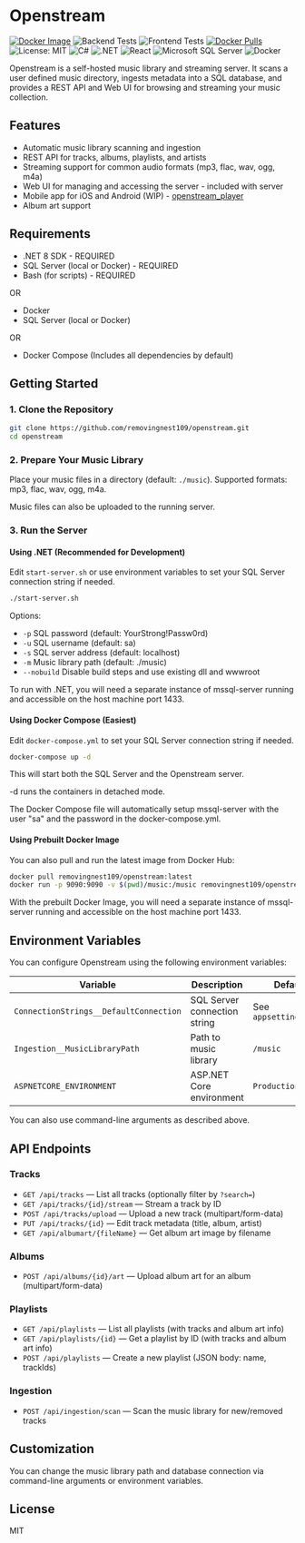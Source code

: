 # Openstream

[![Docker Image](https://github.com/removingnest109/openstream/actions/workflows/docker-image.yml/badge.svg)](https://hub.docker.com/r/removingnest109/openstream)
![Backend Tests](https://github.com/removingnest109/openstream/actions/workflows/backend-tests.yml/badge.svg)
![Frontend Tests](https://github.com/removingnest109/openstream/actions/workflows/frontend-tests.yml/badge.svg)
[![Docker Pulls](https://img.shields.io/docker/pulls/removingnest109/openstream)](https://hub.docker.com/r/removingnest109/openstream)
![License: MIT](https://img.shields.io/badge/License-MIT-yellow.svg)
![C#](https://custom-icon-badges.demolab.com/badge/C%23-%23239120.svg?logo=cshrp&logoColor=white)
![.NET](https://img.shields.io/badge/.NET-512BD4?logo=dotnet&logoColor=fff)
![React](https://img.shields.io/badge/React-%2320232a.svg?logo=react&logoColor=%2361DAFB)
![Microsoft SQL Server](https://custom-icon-badges.demolab.com/badge/Microsoft%20SQL%20Server-CC2927?logo=mssqlserver-white&logoColor=white)
![Docker](https://img.shields.io/badge/Docker-2496ED?logo=docker&logoColor=fff)

Openstream is a self-hosted music library and streaming server. It scans a user defined music directory, ingests metadata into a SQL database, and provides a REST API and Web UI for browsing and streaming your music collection.

## Features

- Automatic music library scanning and ingestion
- REST API for tracks, albums, playlists, and artists
- Streaming support for common audio formats (mp3, flac, wav, ogg, m4a)
- Web UI for managing and accessing the server - included with server
- Mobile app for iOS and Android (WIP) - [openstream_player](https://github.com/removingnest109/openstream_player)
- Album art support

## Requirements

- .NET 8 SDK - REQUIRED
- SQL Server (local or Docker) - REQUIRED
- Bash (for scripts) - REQUIRED

OR

- Docker
- SQL Server (local or Docker)

OR

- Docker Compose (Includes all dependencies by default)

## Getting Started

### 1. Clone the Repository

```bash
git clone https://github.com/removingnest109/openstream.git
cd openstream
```

### 2. Prepare Your Music Library

Place your music files in a directory (default: `./music`). Supported formats: mp3, flac, wav, ogg, m4a.

Music files can also be uploaded to the running server.

### 3. Run the Server

#### Using .NET (Recommended for Development)

Edit `start-server.sh` or use environment variables to set your SQL Server connection string if needed.

```bash
./start-server.sh
```

Options:

- `-p` SQL password (default: YourStrong!Passw0rd)
- `-u` SQL username (default: sa)
- `-s` SQL server address (default: localhost)
- `-m` Music library path (default: ./music)
- `--nobuild` Disable build steps and use existing dll and wwwroot

To run with .NET, you will need a separate instance of mssql-server running and accessible on the host machine port 1433.

#### Using Docker Compose (Easiest)

Edit `docker-compose.yml` to set your SQL Server connection string if needed.

```bash
docker-compose up -d
```

This will start both the SQL Server and the Openstream server.

-d runs the containers in detached mode.

The Docker Compose file will automatically setup mssql-server with the user "sa" and the password in the docker-compose.yml.

#### Using Prebuilt Docker Image

You can also pull and run the latest image from Docker Hub:

```bash
docker pull removingnest109/openstream:latest
docker run -p 9090:9090 -v $(pwd)/music:/music removingnest109/openstream:latest
```

With the prebuilt Docker Image, you will need a separate instance of mssql-server running and accessible on the host machine port 1433.

## Environment Variables

You can configure Openstream using the following environment variables:

| Variable                | Description                        | Default                        |
|-------------------------|------------------------------------|---------------------------------|
| `ConnectionStrings__DefaultConnection` | SQL Server connection string         | See `appsettings.json`          |
| `Ingestion__MusicLibraryPath`          | Path to music library                | `/music`                       |
| `ASPNETCORE_ENVIRONMENT`               | ASP.NET Core environment             | `Production`                   |

You can also use command-line arguments as described above.

## API Endpoints

### Tracks

- `GET /api/tracks` — List all tracks (optionally filter by `?search=`)
- `GET /api/tracks/{id}/stream` — Stream a track by ID
- `POST /api/tracks/upload` — Upload a new track (multipart/form-data)
- `PUT /api/tracks/{id}` — Edit track metadata (title, album, artist)
- `GET /api/albumart/{fileName}` — Get album art image by filename

### Albums

- `POST /api/albums/{id}/art` — Upload album art for an album (multipart/form-data)

### Playlists

- `GET /api/playlists` — List all playlists (with tracks and album art info)
- `GET /api/playlists/{id}` — Get a playlist by ID (with tracks and album art info)
- `POST /api/playlists` — Create a new playlist (JSON body: name, trackIds)

### Ingestion

- `POST /api/ingestion/scan` — Scan the music library for new/removed tracks

## Customization

You can change the music library path and database connection via command-line arguments or environment variables.

## License

MIT
